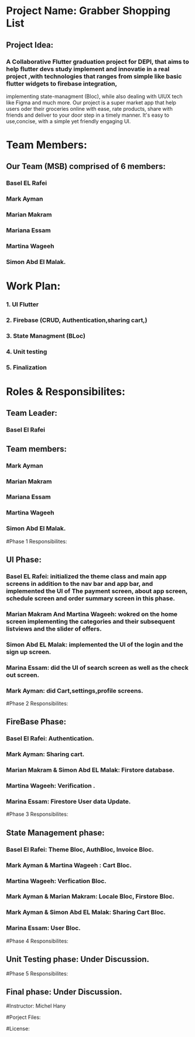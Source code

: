 # Project Name: Grabber Shopping List

## Project Idea:
### A Collaborative Flutter graduation project for DEPI, that aims to help flutter devs study implement and innovatie in a real project ,with technologies that ranges from simple like basic flutter widgets to firebase integration,
   implementing state-managment (Bloc), while also dealing with UIUX tech like Figma and much more. Our project is a super market app that help users oder their groceries online with ease, rate products, share with friends and deliver to your      door step in a timely manner.
   It's easy to use,concise, with a simple yet friendly engaging  UI.

# Team Members:
## Our Team (MSB) comprised of 6 members:
### Basel EL Rafei 
### Mark Ayman
### Marian Makram
### Mariana Essam
### Martina Wageeh
### Simon Abd El Malak.

# Work Plan:
### 1. UI Flutter
### 2. Firebase (CRUD, Authentication,sharing cart,)
### 3. State Managment (BLoc)
### 4. Unit testing
### 5. Finalization

# Roles & Responsibilites:
## Team Leader:
### Basel El Rafei

## Team members:
### Mark Ayman
### Marian Makram
### Mariana Essam
### Martina Wageeh
### Simon Abd El Malak.

#Phase 1 Responsibilites:
## UI Phase: 
### Basel EL Rafei: initialized  the theme class and main app screens in addition to the nav bar and app bar, and implemented the UI of The payment screen, about app screen, schedule screen and order summary screen in this phase.
### Marian Makram And Martina Wageeh: wokred on the home screen implementing the categories and their subsequent listviews and the slider of offers.
### Simon Abd EL Malak: implemented the UI of the login and the sign up screen.
### Marina Essam: did the UI of search screen as well as the check out screen.
### Mark Ayman: did Cart,settings,profile screens.

#Phase 2 Responsibilites:
## FireBase Phase:
### Basel El Rafei: Authentication.
### Mark Ayman: Sharing cart.
### Marian Makram & Simon Abd EL Malak: Firstore database.
### Martina Wageeh: Verification .
### Marina Essam: Firestore User data Update.

#Phase 3 Responsibilites:
## State Management phase:
### Basel El Rafei: Theme Bloc, AuthBloc, Invoice Bloc.
### Mark Ayman & Martina Wageeh : Cart Bloc.
### Martina Wageeh: Verfication Bloc.
### Mark Ayman & Marian Makram: Locale Bloc, Firstore Bloc. 
###  Mark Ayman & Simon Abd EL Malak: Sharing Cart Bloc.
### Marina Essam: User Bloc.

#Phase 4 Responsibilites:
## Unit Testing phase: Under Discussion.


#Phase 5 Responsibilites:
## Final phase: Under Discussion.



#Instructor: Michel Hany



#Porject Files:


#License:





